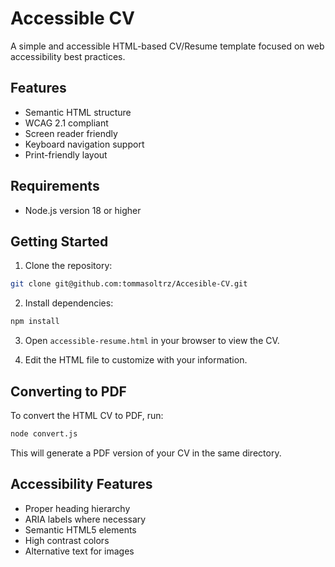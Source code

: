 # Accessible CV

A simple and accessible HTML-based CV/Resume template focused on web accessibility best practices.

## Features

- Semantic HTML structure
- WCAG 2.1 compliant
- Screen reader friendly
- Keyboard navigation support
- Print-friendly layout

## Requirements

- Node.js version 18 or higher

## Getting Started

1. Clone the repository:

```bash
git clone git@github.com:tommasoltrz/Accesible-CV.git
```

2. Install dependencies:

```bash
npm install
```

3. Open `accessible-resume.html` in your browser to view the CV.

4. Edit the HTML file to customize with your information.

## Converting to PDF

To convert the HTML CV to PDF, run:

```bash
node convert.js
```

This will generate a PDF version of your CV in the same directory.

## Accessibility Features

- Proper heading hierarchy
- ARIA labels where necessary
- Semantic HTML5 elements
- High contrast colors
- Alternative text for images
